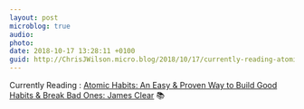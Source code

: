```yaml
---
layout: post
microblog: true
audio: 
photo: 
date: 2018-10-17 13:28:11 +0100
guid: http://ChrisJWilson.micro.blog/2018/10/17/currently-reading-atomic.html
---
```

Currently Reading : [Atomic Habits: An Easy & Proven Way to Build Good Habits & Break Bad Ones: James Clear](http://www.amazon.com/dp/0735211299/?tag=) 📚

